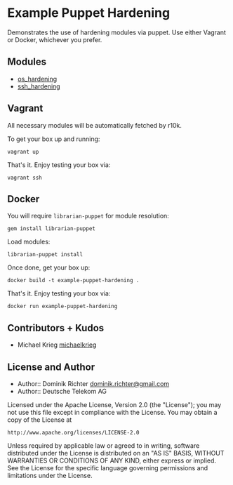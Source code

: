 # Example Puppet Hardening

Demonstrates the use of hardening modules via puppet. Use either Vagrant or Docker, whichever you prefer.

## Modules

* [os_hardening](https://forge.puppetlabs.com/hardening/os_hardening)
* [ssh_hardening](https://forge.puppetlabs.com/hardening/ssh_hardening)

## Vagrant

All necessary modules will be automatically fetched by r10k. 

To get your box up and running:

    vagrant up

That's it. Enjoy testing your box via:

    vagrant ssh


## Docker

You will require `librarian-puppet` for module resolution:

    gem install librarian-puppet

Load modules:

    librarian-puppet install

Once done, get your box up:

    docker build -t example-puppet-hardening .

That's it. Enjoy testing your box via:

    docker run example-puppet-hardening


## Contributors + Kudos

* Michael Krieg [michaelkrieg](https://github.com/michaelkrieg)

## License and Author

* Author:: Dominik Richter <dominik.richter@gmail.com>
* Author:: Deutsche Telekom AG

Licensed under the Apache License, Version 2.0 (the "License");
you may not use this file except in compliance with the License.
You may obtain a copy of the License at

    http://www.apache.org/licenses/LICENSE-2.0

Unless required by applicable law or agreed to in writing, software
distributed under the License is distributed on an "AS IS" BASIS,
WITHOUT WARRANTIES OR CONDITIONS OF ANY KIND, either express or implied.
See the License for the specific language governing permissions and
limitations under the License.

